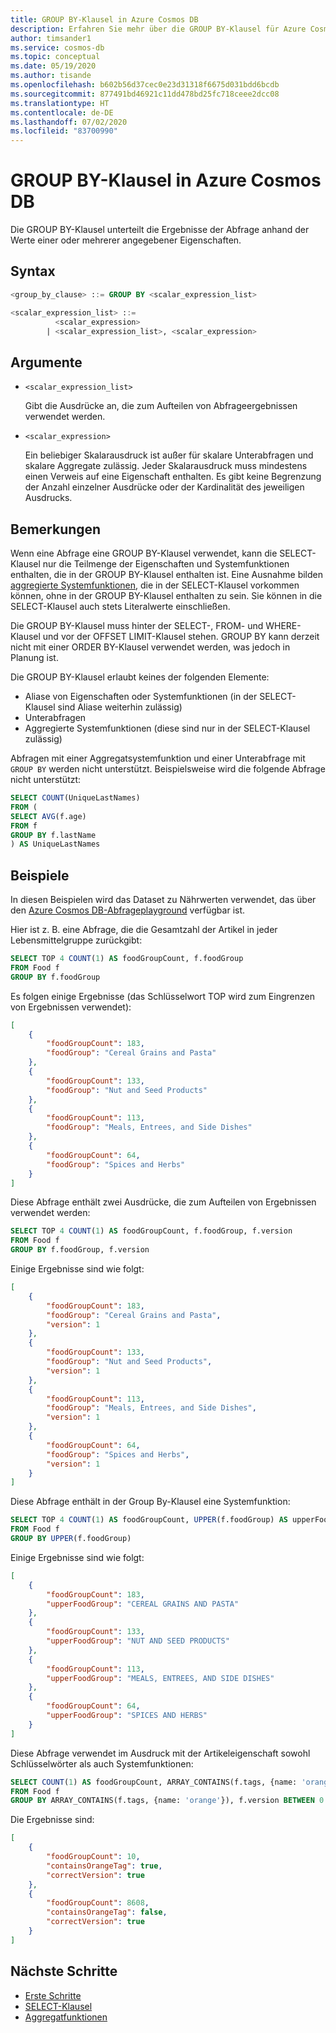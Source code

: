```yaml
---
title: GROUP BY-Klausel in Azure Cosmos DB
description: Erfahren Sie mehr über die GROUP BY-Klausel für Azure Cosmos DB.
author: timsander1
ms.service: cosmos-db
ms.topic: conceptual
ms.date: 05/19/2020
ms.author: tisande
ms.openlocfilehash: b602b56d37cec0e23d31318f6675d031bdd6bcdb
ms.sourcegitcommit: 877491bd46921c11dd478bd25fc718ceee2dcc08
ms.translationtype: HT
ms.contentlocale: de-DE
ms.lasthandoff: 07/02/2020
ms.locfileid: "83700990"
---
```

# <a name="group-by-clause-in-azure-cosmos-db"></a>GROUP BY-Klausel in Azure Cosmos DB

Die GROUP BY-Klausel unterteilt die Ergebnisse der Abfrage anhand der Werte einer oder mehrerer angegebener Eigenschaften.

## <a name="syntax"></a>Syntax

```sql  
<group_by_clause> ::= GROUP BY <scalar_expression_list>

<scalar_expression_list> ::=
          <scalar_expression>
        | <scalar_expression_list>, <scalar_expression>
```  

## <a name="arguments"></a>Argumente

- `<scalar_expression_list>`

   Gibt die Ausdrücke an, die zum Aufteilen von Abfrageergebnissen verwendet werden.

- `<scalar_expression>`
  
   Ein beliebiger Skalarausdruck ist außer für skalare Unterabfragen und skalare Aggregate zulässig. Jeder Skalarausdruck muss mindestens einen Verweis auf eine Eigenschaft enthalten. Es gibt keine Begrenzung der Anzahl einzelner Ausdrücke oder der Kardinalität des jeweiligen Ausdrucks.

## <a name="remarks"></a>Bemerkungen
  
  Wenn eine Abfrage eine GROUP BY-Klausel verwendet, kann die SELECT-Klausel nur die Teilmenge der Eigenschaften und Systemfunktionen enthalten, die in der GROUP BY-Klausel enthalten ist. Eine Ausnahme bilden [aggregierte Systemfunktionen](sql-query-aggregates.md), die in der SELECT-Klausel vorkommen können, ohne in der GROUP BY-Klausel enthalten zu sein. Sie können in die SELECT-Klausel auch stets Literalwerte einschließen.

  Die GROUP BY-Klausel muss hinter der SELECT-, FROM- und WHERE-Klausel und vor der OFFSET LIMIT-Klausel stehen. GROUP BY kann derzeit nicht mit einer ORDER BY-Klausel verwendet werden, was jedoch in Planung ist.

  Die GROUP BY-Klausel erlaubt keines der folgenden Elemente:
  
- Aliase von Eigenschaften oder Systemfunktionen (in der SELECT-Klausel sind Aliase weiterhin zulässig)
- Unterabfragen
- Aggregierte Systemfunktionen (diese sind nur in der SELECT-Klausel zulässig)

Abfragen mit einer Aggregatsystemfunktion und einer Unterabfrage mit `GROUP BY` werden nicht unterstützt. Beispielsweise wird die folgende Abfrage nicht unterstützt:

```sql
SELECT COUNT(UniqueLastNames)
FROM (
SELECT AVG(f.age)
FROM f
GROUP BY f.lastName
) AS UniqueLastNames
```

## <a name="examples"></a>Beispiele

In diesen Beispielen wird das Dataset zu Nährwerten verwendet, das über den [Azure Cosmos DB-Abfrageplayground](https://www.documentdb.com/sql/demo) verfügbar ist.

Hier ist z. B. eine Abfrage, die die Gesamtzahl der Artikel in jeder Lebensmittelgruppe zurückgibt:

```sql
SELECT TOP 4 COUNT(1) AS foodGroupCount, f.foodGroup
FROM Food f
GROUP BY f.foodGroup
```

Es folgen einige Ergebnisse (das Schlüsselwort TOP wird zum Eingrenzen von Ergebnissen verwendet):

```json
[
    {
        "foodGroupCount": 183,
        "foodGroup": "Cereal Grains and Pasta"
    },
    {
        "foodGroupCount": 133,
        "foodGroup": "Nut and Seed Products"
    },
    {
        "foodGroupCount": 113,
        "foodGroup": "Meals, Entrees, and Side Dishes"
    },
    {
        "foodGroupCount": 64,
        "foodGroup": "Spices and Herbs"
    }
]
```

Diese Abfrage enthält zwei Ausdrücke, die zum Aufteilen von Ergebnissen verwendet werden:

```sql
SELECT TOP 4 COUNT(1) AS foodGroupCount, f.foodGroup, f.version
FROM Food f
GROUP BY f.foodGroup, f.version
```

Einige Ergebnisse sind wie folgt:

```json
[
    {
        "foodGroupCount": 183,
        "foodGroup": "Cereal Grains and Pasta",
        "version": 1
    },
    {
        "foodGroupCount": 133,
        "foodGroup": "Nut and Seed Products",
        "version": 1
    },
    {
        "foodGroupCount": 113,
        "foodGroup": "Meals, Entrees, and Side Dishes",
        "version": 1
    },
    {
        "foodGroupCount": 64,
        "foodGroup": "Spices and Herbs",
        "version": 1
    }
]
```

Diese Abfrage enthält in der Group By-Klausel eine Systemfunktion:

```sql
SELECT TOP 4 COUNT(1) AS foodGroupCount, UPPER(f.foodGroup) AS upperFoodGroup
FROM Food f
GROUP BY UPPER(f.foodGroup)
```

Einige Ergebnisse sind wie folgt:

```json
[
    {
        "foodGroupCount": 183,
        "upperFoodGroup": "CEREAL GRAINS AND PASTA"
    },
    {
        "foodGroupCount": 133,
        "upperFoodGroup": "NUT AND SEED PRODUCTS"
    },
    {
        "foodGroupCount": 113,
        "upperFoodGroup": "MEALS, ENTREES, AND SIDE DISHES"
    },
    {
        "foodGroupCount": 64,
        "upperFoodGroup": "SPICES AND HERBS"
    }
]
```

Diese Abfrage verwendet im Ausdruck mit der Artikeleigenschaft sowohl Schlüsselwörter als auch Systemfunktionen:

```sql
SELECT COUNT(1) AS foodGroupCount, ARRAY_CONTAINS(f.tags, {name: 'orange'}) AS containsOrangeTag,  f.version BETWEEN 0 AND 2 AS correctVersion
FROM Food f
GROUP BY ARRAY_CONTAINS(f.tags, {name: 'orange'}), f.version BETWEEN 0 AND 2
```

Die Ergebnisse sind:

```json
[
    {
        "foodGroupCount": 10,
        "containsOrangeTag": true,
        "correctVersion": true
    },
    {
        "foodGroupCount": 8608,
        "containsOrangeTag": false,
        "correctVersion": true
    }
]
```

## <a name="next-steps"></a>Nächste Schritte

- [Erste Schritte](sql-query-getting-started.md)
- [SELECT-Klausel](sql-query-select.md)
- [Aggregatfunktionen](sql-query-aggregates.md)
